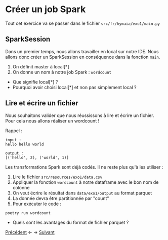 # Créer un job Spark

Tout cet exercice va se passer dans le fichier `src/fr/hymaia/exo1/main.py`

## SparkSession

Dans un premier temps, nous allons travailler en local sur notre IDE. Nous allons donc créer un SparkSession en conséquence dans la fonction `main`.

1. On définit master à local[*]
2. On donne un nom à notre job Spark : `wordcount`

* Que signifie local[*] ?
* Pourquoi avoir choisi local[*] et non pas simplement local ?

## Lire et écrire un fichier

Nous souhaitons valider que nous réussissons à lire et écrire un fichier. Pour cela nous allons réaliser un wordcount !

Rappel :
```
input :
hello hello world

output :
[('hello', 2), ('world', 1)]
```

Les transformations Spark sont déjà codés. Il ne reste plus qu'à les utiliser :

1. Lire le fichier `src/resources/exo1/data.csv`
2. Appliquer la fonction `wordcount` à notre dataframe avec le bon nom de colonne
3. On veut écrire le résultat dans `data/exo1/output` au format parquet
4. La donnée devra être partitionnée par "count"
5. Pour exécuter le code :

```shell
poetry run wordcount
```

* Quels sont les avantages du format de fichier parquet ?


[Précédent](exo0.md) <- -> [Suivant](exo2.md)
